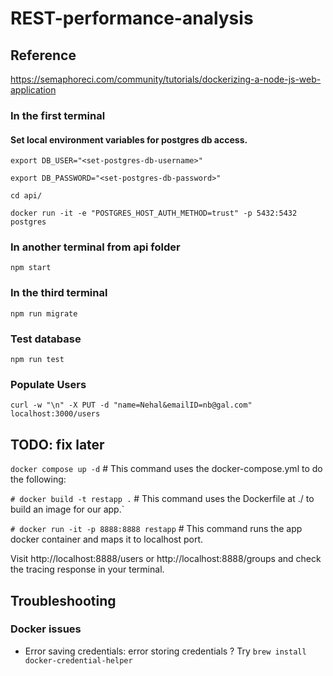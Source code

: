 # REST-performance-analysis
## Reference
https://semaphoreci.com/community/tutorials/dockerizing-a-node-js-web-application
### In the first terminal
#### Set local environment variables for postgres db access.
`export DB_USER="<set-postgres-db-username>"`

`export DB_PASSWORD="<set-postgres-db-password>"`

`cd api/`

`docker run -it -e "POSTGRES_HOST_AUTH_METHOD=trust" -p 5432:5432 postgres`

### In another terminal from api folder
`npm start`

### In the third terminal
`npm run migrate`

### Test database
`npm run test`

### Populate Users
`curl -w "\n" -X PUT -d "name=Nehal&emailID=nb@gal.com" localhost:3000/users`

## TODO: fix later
`docker compose up -d` # This command uses the docker-compose.yml to do the following:

`# docker build -t restapp .` # This command uses the Dockerfile at ./ to build an image for our app.`

`# docker run -it -p 8888:8888 restapp` # This command runs the app docker container and maps it to localhost port.

Visit http://localhost:8888/users or http://localhost:8888/groups and check the tracing response in your terminal.
## Troubleshooting
### Docker issues

- Error saving credentials: error storing credentials ? Try `brew install docker-credential-helper`
